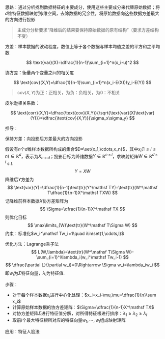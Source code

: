 思路：通过分析找到数据特征的主要成分，使用这些主要成分来代替原始数据；将$d$维特征数据映射到$l$维空间，去除数据的冗余性，将原始数据向这些数据方差最大的方向进行投影
> 主成分分析要求“降维后的结果要保持原始数据的原有结构”（要求方差结构不变）

方差：样本数据的波动程度，数值上等于各个数据与样本均值之差的平方和之平均数

$$
\text{var}(X)=\dfrac{1}{n-1}\sum_{i=1}^n(x_i-u)^2
$$

协方差：衡量两个变量之间的相关度

$$
\text{cov}(X,Y)=\dfrac{1}{n-1}\sum_{i=1}^n(x_i-E(X))(y_i-E(Y))
$$
> $\text{cov}(X,Y)$为正：正相关，为负：负相关，为0：不相关

皮尔逊相关系数：

$$
\text{corr}(X,Y)=\dfrac{\text{cov}(X,Y)}{\sqrt{\text{var}(X)\text{var}(Y)}}=\dfrac{\text{cov}(X,Y)}{\sigma_x\sigma_y}
$$

推导：

保持方差：向投影后方差最大的方向投影

假设有$n$个$d$维样本数据所构成的集合$D=\set{x_1,\cdots,x_n}$，其中$x_i(1\leqslant i\leqslant n)\in\mathbb{R}^d$，表示为$X_{n\times d}$；投影目标为降维数据$Y\in \mathbb R^{n\times l}$，求映射矩阵$W\in\mathbb R^{d\times l}\ s.t.$
$$
Y=XW
$$
降维后$Y$方差为
$$
\text{var}(Y)=\dfrac{1}{n-1}\text{tr}(Y^\mathsf TY)=\text{tr}(W^\mathsf T\dfrac{1}{n-1}X^\mathsf TXW)
$$
记降维前样本数据$X$协方差矩阵为
$$
\Sigma=\dfrac{1}{n-1}X^\mathsf TX
$$
则优化目标
$$
\max\limits_{W}\text{tr}(W^\mathsf T\Sigma W)
$$
约束：标准化$w_i^\mathsf Tw_i=1\quad i\in\set{1,\cdots,l}$

优化方法：Lagrange乘子法
$$
L(W,\lambda)=\text{tr}(W^\mathsf T\Sigma W)-\sum_{i=1}^l\lambda_i(w_i^\mathsf Tw_i-1)
$$
$$
\dfrac{\partial L}{\partial w_i}=0\Rightarrow \Sigma w_i=\lambda_iw_i
$$
即$w_i$为$\Sigma$特征向量，$\lambda_i$为特征值.

步骤：

+ 对于每个样本数据$x_i$进行中心化处理：$x_i=x_i-\mu,\mu=\dfrac{1}{n}\sum x_i$
+ 计算原始样本数据的协方差矩阵：$\Sigma=\dfrac{1}{n-1}X^\mathsf TX$
+ 对协方差矩阵$\Sigma$进行特征值分解，对所得特征根进行排序：$\lambda_1\geqslant\lambda_2\geqslant\lambda_l$
+ 取前$l$个最大特征根所对应的特征向量$w_1,\cdots,w_l$组成映射矩阵

应用：特征人脸法